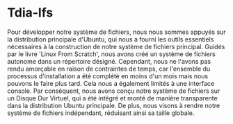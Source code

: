 # Tdia-lfs

Pour développer notre système de fichiers, nous nous sommes appuyés sur la distribution principale d'Ubuntu, qui nous a fourni les outils essentiels nécessaires à la construction de notre système de fichiers principal.
Guidés par le livre 'Linux From Scratch', nous avons créé un système de fichiers autonome dans un répertoire désigné. Cependant, nous ne l'avons pas rendu amorçable en raison de contraintes de temps, car l'ensemble du processus d'installation a été complété en moins d'un mois mais nous pouvons le faire plus tard. Cela nous a également limités à une interface console. Par conséquent, nous avons conçu notre système de fichiers sur un Disque Dur Virtuel, qui a été intégré et monté de manière transparente dans la distribution Ubuntu principale. De plus, nous visons à rendre notre système de fichiers indépendant, réduisant ainsi sa taille globale.
